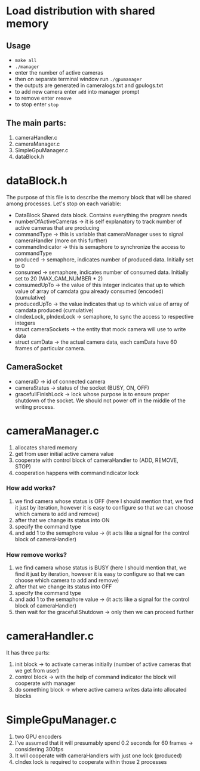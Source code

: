 # Load distribution with shared memory 

## Usage 
* ``` make all ```
* ``` ./manager ```
* enter the number of active cameras 
* then on separate terminal window run ``` ./gpumanager ```
* the outputs are generated in cameralogs.txt and gpulogs.txt
* to add new camera enter ```add``` into manager prompt 
* to remove enter ```remove```
* to stop enter ```stop```

## The main parts: 
1) cameraHandler.c 
2) cameraManager.c 
3) SimpleGpuManager.c
4) dataBlock.h

# dataBlock.h
The purpose of this file is to describe the memory block that will be shared among processes.
Let's stop on each variable: 
* DataBlock Shared data block. Contains everything the program needs
* numberOfActiveCameras -> it is self explanatory to track number of active cameras that are producing
* commandType -> this is variable that cameraManager uses to signal cameraHandler (more on this further)
* commandIndicator -> this is semaphore to synchronize the access to commandType 
* produced -> semaphore, indicates number of produced data. Initially set to 0 
* consumed -> semaphore, indicates number of consumed data. Initially set to 20 (MAX_CAM_NUMBER * 2)
* consumedUpTo -> the value of this integer indicates that up to which value of array of camdata gpu already consumed (encoded) (cumulative)
* producedUpTo -> the value indicates that up to which value of array of camdata produced (cumulative)
* cIndexLock, pIndexLock -> semaphore, to sync the access to respective integers
* struct cameraSockets -> the entity that mock camera will use to write data 
* struct camData -> the actual camera data, each camData have 60 frames of particular camera. 

## CameraSocket
* cameraID -> id of connected camera 
* cameraStatus -> status of the socket (BUSY, ON, OFF)
* gracefullFinishLock -> lock whose purpose is to ensure proper shutdown of the socket. We should not power off in the middle of the writing process. 

# cameraManager.c 
1) allocates shared memory 
2) get from user initial active camera value 
3) cooperate with control block of cameraHandler to (ADD, REMOVE, STOP)
4) cooperation happens with commandIndicator lock 

### How add works? 
1) we find camera whose status is OFF (here I should mention that, we find it just by iteration, however it is easy to configure so that we can choose which camera to add and remove)
2) after that we change its status into ON
3) specify the command type
4) and add 1 to the semaphore value -> (it acts like a signal for the control block of cameraHandler)

### How remove works? 
1) we find camera whose status is BUSY (here I should mention that, we find it just by iteration, however it is easy to configure so that we can choose which camera to add and remove)
2) after that we change its status into OFF
3) specify the command type
4) and add 1 to the semaphore value -> (it acts like a signal for the control block of cameraHandler)
5) then wait for the gracefullShutdown -> only then we can proceed further

# cameraHandler.c 
It has three parts: 
1) init block -> to activate cameras initially (number of active cameras that we get from user)
2) control block -> with the help of command indicator the block will cooperate with manager 
3) do something block -> where active camera writes data into allocated blocks

# SimpleGpuManager.c 
1) two GPU encoders 
2) I've assumed that it will presumably spend 0.2 seconds for 60 frames -> considering 300fps 
3) It will cooperate with cameraHandlers with just one lock (produced) 
4) cIndex lock is required to cooperate within those 2 processes


